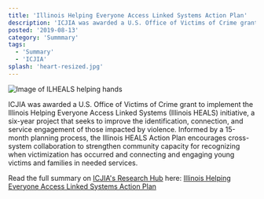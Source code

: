 ```yaml
---
title: 'Illinois Helping Everyone Access Linked Systems Action Plan'
description: 'ICJIA was awarded a U.S. Office of Victims of Crime grant to implement the Illinois Helping Everyone Access Linked Systems (Illinois HEALS) initiative, a six-year project that seeks to improve the identification, connection, and service engagement of those impacted by violence. '
posted: '2019-08-13'
category: 'Summmary'
tags:
  - 'Summary'
  - 'ICJIA'
splash: 'heart-resized.jpg'
---
```


![Image of ILHEALS helping hands](/heart-resized.jpg)
<!-- 
<image-caption caption="Sample caption goes here"></image-caption> -->

ICJIA was awarded a U.S. Office of Victims of Crime grant to implement the Illinois Helping Everyone Access Linked Systems (Illinois HEALS) initiative, a six-year project that seeks to improve the identification, connection, and service engagement of those impacted by violence. Informed by a 15-month planning process, the Illinois HEALS Action Plan encourages cross-system collaboration to strengthen community capacity for recognizing when victimization has occurred and connecting and engaging young victims and families in needed services.

Read the full summary on [ICJIA's Research Hub](https://icjia.illinois.gov/researchhub) here: [Illinois Helping Everyone Access Linked Systems Action Plan](https://icjia.illinois.gov/researchhub/articles/illinois-helping-everyone-access-linked-systems-action-plan)
